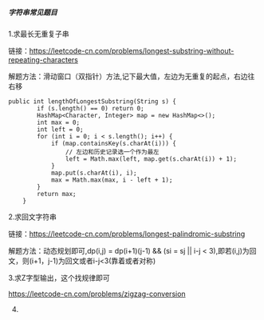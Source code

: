 ##### 字符串常见题目
1.求最长无重复子串 

链接：https://leetcode-cn.com/problems/longest-substring-without-repeating-characters

解题方法：滑动窗口（双指针）方法,记下最大值，左边为无重复的起点，右边往右移

```
public int lengthOfLongestSubstring(String s) {
        if (s.length() == 0) return 0;
        HashMap<Character, Integer> map = new HashMap<>();
        int max = 0;
        int left = 0;
        for (int i = 0; i < s.length(); i++) {
            if (map.containsKey(s.charAt(i))) {
                // 左边和历史记录选一个作为最左
                left = Math.max(left, map.get(s.charAt(i)) + 1);
            }
            map.put(s.charAt(i), i);
            max = Math.max(max, i - left + 1);
        }
        return max;
    }
```
2.求回文字符串

链接：https://leetcode-cn.com/problems/longest-palindromic-substring

解题方法：动态规划即可,dp(i,j) = dp(i+1)(j-1) && (si = sj || i-j < 3),即若(i,j)为回文，则(i+1，j-1)为回文或者i-j<3(靠着或者对称)

3.求Z字型输出，这个找规律即可

https://leetcode-cn.com/problems/zigzag-conversion

4.